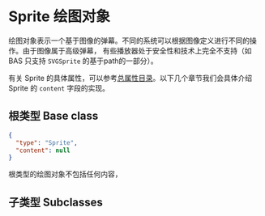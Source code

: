 # Sprite 绘图对象
绘图对象表示一个基于图像的弹幕。不同的系统可以根据图像定义进行不同的操作。由于图像属于高级弹幕，
有些播放器处于安全性和技术上完全不支持（如 BAS 只支持 `SVGSprite` 的基于path的一部分）。

有关 Sprite 的具体属性，可以参考[总属性目录](Properties.md)。以下几个章节我们会具体介绍
Sprite 的 `content` 字段的实现。

## 根类型 Base class
````JSON
{
  "type": "Sprite",
  "content": null
}
````

根类型的绘图对象不包括任何内容，

## 子类型 Subclasses
